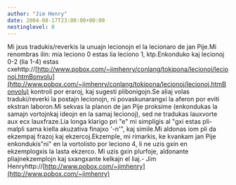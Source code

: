 ```yaml
---
author: "Jim Henry"
date: 2004-08-17T23:00:00+00:00
nestinglevel: 0
---
```

Mi jxus tradukis/reverkis la unuajn lecionojn el la lecionaro de jan Pije.Mi renombras ilin: mia leciono 0 estas lia leciono 1, ktp.Enkonduko kaj lecionoj 0-2 (lia 1-4) estas cxehttp://[http://www.pobox.com/~jimhenry/conlang/tokipona/lecionoj/lecionoj.htmBonvolu](http://www.pobox.com/~jimhenry/conlang/tokipona/lecionoj/lecionoj.htmBonvolu) kontroli por eraroj, kaj sugesti plibonigojn.Se aliaj volas traduki/reverki la postajn lecionojn, ni povaskunarangxi la aferon por eviti ekstran laboron.Mi sekvas la planon de jan Pije proksime (enkondukas la samajn vortojnkaj ideojn en la samaj lecionoj), sed ne tradukas lauxvorte aux ecx lauxfraze.Lia longa klarigo pri "e" mi simpligis al "gxi estas pli-malpli sama kiella akuzativa finajxo '-n'", kaj simile.Mi aldonas iom pli da ekzempaj frazoj kaj ekzercoj.Ekzemple, mi rimarkis, ke kvankam jan Pije enkondukis"ni" en la vortolisto por leciono 4, li ne uzis gxin en ekzemplogxis la lasta ekzerco. Mi uzis gxin plurfoje, aldonante pliajnekzemplojn kaj sxangxante kelkajn el liaj.- Jim Henryhttp://[http://www.pobox.com/~jimhenry](http://www.pobox.com/~jimhenry)